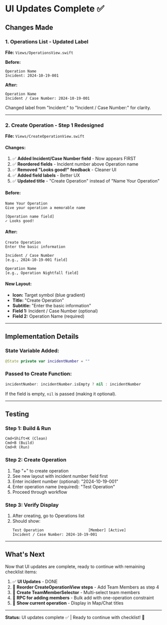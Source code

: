 # UI Updates Complete ✅

## Changes Made

### 1. Operations List - Updated Label
**File:** `Views/OperationsView.swift`

**Before:**
```
Operation Name
Incident: 2024-10-19-001
```

**After:**
```
Operation Name
Incident / Case Number: 2024-10-19-001
```

Changed label from "Incident:" to "Incident / Case Number:" for clarity.

---

### 2. Create Operation - Step 1 Redesigned
**File:** `Views/CreateOperationView.swift`

#### Changes:
1. ✅ **Added Incident/Case Number field** - Now appears FIRST
2. ✅ **Reordered fields** - Incident number above Operation name
3. ✅ **Removed "Looks good!" feedback** - Cleaner UI
4. ✅ **Added field labels** - Better UX
5. ✅ **Updated title** - "Create Operation" instead of "Name Your Operation"

#### Before:
```
Name Your Operation
Give your operation a memorable name

[Operation name field]
✓ Looks good!
```

#### After:
```
Create Operation
Enter the basic information

Incident / Case Number
[e.g., 2024-10-19-001 field]

Operation Name
[e.g., Operation Nightfall field]
```

#### New Layout:
- **Icon:** Target symbol (blue gradient)
- **Title:** "Create Operation"
- **Subtitle:** "Enter the basic information"
- **Field 1:** Incident / Case Number (optional)
- **Field 2:** Operation Name (required)

---

## Implementation Details

### State Variable Added:
```swift
@State private var incidentNumber = ""
```

### Passed to Create Function:
```swift
incidentNumber: incidentNumber.isEmpty ? nil : incidentNumber
```

If the field is empty, `nil` is passed (making it optional).

---

## Testing

### Step 1: Build & Run
```
Cmd+Shift+K (Clean)
Cmd+B (Build)
Cmd+R (Run)
```

### Step 2: Create Operation
1. Tap "+" to create operation
2. See new layout with incident number field first
3. Enter incident number (optional): "2024-10-19-001"
4. Enter operation name (required): "Test Operation"
5. Proceed through workflow

### Step 3: Verify Display
1. After creating, go to Operations list
2. Should show:
   ```
   Test Operation                    [Member] [Active]
   Incident / Case Number: 2024-10-19-001
   ```

---

## What's Next

Now that UI updates are complete, ready to continue with remaining checklist items:

1. ✅ **UI Updates** - DONE
2. 🔄 **Reorder CreateOperationView steps** - Add Team Members as step 4
3. 🔄 **Create TeamMemberSelector** - Multi-select team members
4. 🔄 **RPC for adding members** - Bulk add with one-operation constraint
5. 🔄 **Show current operation** - Display in Map/Chat titles

---

**Status:** UI updates complete ✅ | Ready to continue with checklist! 🎉

